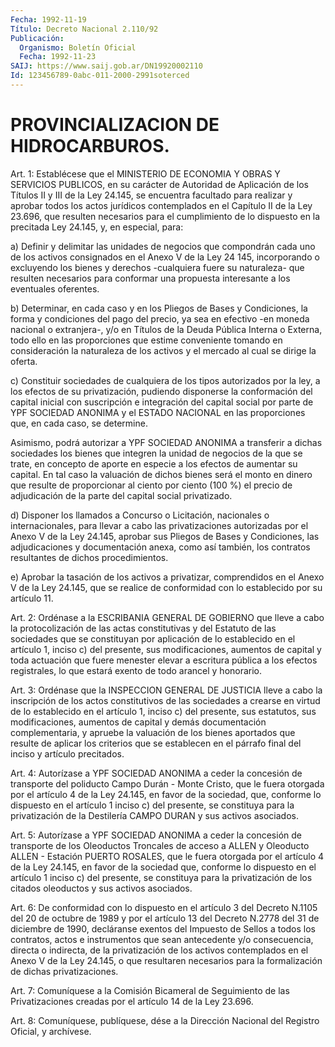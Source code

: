 ```yaml
---
Fecha: 1992-11-19
Título: Decreto Nacional 2.110/92
Publicación:
  Organismo: Boletín Oficial
  Fecha: 1992-11-23
SAIJ: https://www.saij.gob.ar/DN19920002110
Id: 123456789-0abc-011-2000-2991soterced
---
```

# PROVINCIALIZACION DE HIDROCARBUROS.

<a id="1"></a>
Art.  1:  Establécese  que el MINISTERIO DE ECONOMIA Y OBRAS Y SERVICIOS PUBLICOS, en su carácter  de  Autoridad  de Aplicación de los Títulos II y III de la Ley 24.145, se encuentra  facultado para realizar  y  aprobar todos los actos jurídicos contemplados  en  el Capítulo II de  la  Ley  23.696,  que  resulten  necesarios para el cumplimiento  de  lo  dispuesto en la precitada Ley 24.145,  y,  en especial, para:

a) Definir y delimitar  las  unidades  de  negocios que compondrán cada uno de los activos consignados en el Anexo  V  de  la  Ley  24 145,  incorporando  o  excluyendo los bienes y derechos -cualquiera fuere su naturaleza- que  resulten  necesarios  para  conformar una propuesta interesante a los eventuales oferentes.

b)  Determinar,  en  cada  caso  y  en  los  Pliegos  de  Bases  y Condiciones, la forma y condiciones del pago del precio, ya  sea en efectivo  -en  moneda nacional o extranjera-, y/o en Títulos de  la Deuda Pública Interna  o Externa, todo ello en las proporciones que estime conveniente tomando  en  consideración  la naturaleza de los activos y el mercado al cual se dirige la oferta.

c)  Constituir  sociedades de cualquiera de los tipos  autorizados por la ley, a los  efectos de su privatización, pudiendo disponerse la conformación del  capital  inicial con suscripción e integración del capital social por parte de  YPF  SOCIEDAD  ANONIMA y el ESTADO NACIONAL  en las proporciones que, en cada caso, se  determine.

Asimismo,  podrá  autorizar  a YPF SOCIEDAD ANONIMA a transferir a dichas sociedades los bienes que  integren la unidad de negocios de la que se trate, en concepto de aporte  en especie a los efectos de aumentar  su  capital. En tal caso la valuación  de  dichos  bienes será el monto en  dinero  que resulte de proporcionar al ciento por ciento (100 %) el precio de  adjudicación  de  la parte del capital social privatizado.

d)  Disponer  los llamados a Concurso o Licitación,  nacionales  o internacionales, para llevar a cabo las privatizaciones autorizadas por  el  Anexo  V de la Ley 24.145, aprobar sus Pliegos de Bases y Condiciones, las adjudicaciones  y  documentación anexa, como así también, los contratos resultantes de dichos procedimientos.

e)  Aprobar la tasación de los activos a privatizar,  comprendidos en el  Anexo  V de la Ley 24.145, que se realice de conformidad con lo establecido por su artículo 11.

<a id="2"></a>
Art. 2: Ordénase a la ESCRIBANIA GENERAL DE GOBIERNO que lleve a  cabo  la  protocolización  de  las  actas  constitutivas  y  del Estatuto  de las sociedades que se constituyan por aplicación de lo establecido   en  el  artículo  1,  inciso  c)  del  presente,  sus modificaciones,  aumentos  de  capital  y  toda actuación que fuere menester elevar a escritura pública a los efectos  registrales,  lo que estará exento de todo arancel y honorario.

<a id="3"></a>
Art. 3: Ordénase que la INSPECCION GENERAL DE JUSTICIA lleve a cabo la  inscripción de los actos constitutivos de las sociedades a crearse en  virtud  de  lo  establecido en el artículo 1, inciso c) del  presente,  sus  estatutos,  sus  modificaciones,  aumentos  de capital  y  demás  documentación    complementaria,  y  apruebe  la valuación  de  los  bienes aportados que  resulte  de  aplicar  los criterios que se establecen  en  el  párrafo  final  del  inciso  y artículo precitados.

<a id="4"></a>
Art. 4: Autorízase a YPF SOCIEDAD ANONIMA a ceder la concesión de transporte  del  poliducto  Campo  Durán  - Monte Cristo, que le fuera otorgada por el artículo 4 de la Ley 24.145,  en  favor de la sociedad,  que,  conforme  lo dispuesto en el artículo 1 inciso  c) del presente, se constituya  para la privatización de la Destilería CAMPO DURAN y sus activos asociados.

<a id="5"></a>
Art. 5: Autorízase a YPF SOCIEDAD ANONIMA a ceder la concesión de transporte  de  los  Oleoductos  Troncales  de  acceso a ALLEN y Oleoducto  ALLEN  - Estación PUERTO ROSALES, que le fuera  otorgada por el artículo 4 de  la  Ley  24.145, en favor de la sociedad que, conforme lo dispuesto en el artículo  1  inciso c) del presente, se constituya para la privatización de los citados  oleoductos  y  sus activos asociados.

<a id="6"></a>
Art.  6:  De conformidad con lo dispuesto en el artículo 3 del Decreto N.1105 del  20  de octubre de 1989 y por el artículo 13 del Decreto N.2778 del 31 de  diciembre de 1990, decláranse exentos del Impuesto de Sellos a todos  los contratos, actos e instrumentos que sean  antecedente y/o consecuencia,  directa  o  indirecta,  de  la privatización  de  los activos contemplados en el Anexo V de la Ley 24.145,  o  que resultaren  necesarios  para  la  formalización  de dichas privatizaciones.

<a id="7"></a>
Art.  7: Comuníquese a la Comisión Bicameral de Seguimiento de las Privatizaciones  creadas  por  el artículo 14 de la Ley 23.696.

<a id="8"></a>
Art.  8: Comuníquese, publíquese, dése a la Dirección Nacional del Registro Oficial, y archívese.